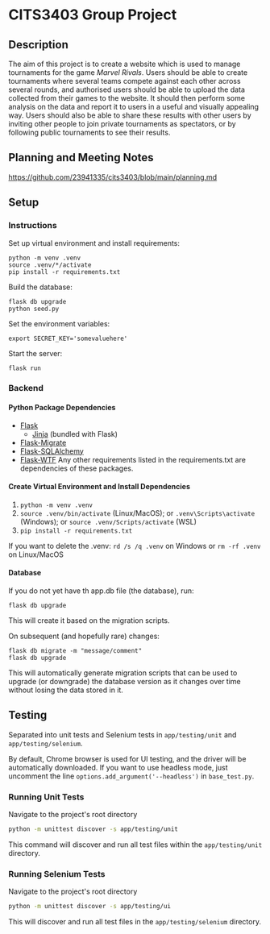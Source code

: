 # CITS3403 Group Project

## Description

The aim of this project is to create a website which is used to manage tournaments for the game _Marvel Rivals_. Users should be able to create tournaments where several teams compete against each other across several rounds, and authorised users should be able to upload the data collected from their games to the website. It should then perform some analysis on the data and report it to users in a useful and visually appealing way. Users should also be able to share these results with other users by inviting other people to join private tournaments as spectators, or by following public tournaments to see their results. 

## Planning and Meeting Notes
https://github.com/23941335/cits3403/blob/main/planning.md

## Setup

### Instructions

Set up virtual environment and install requirements:
```
python -m venv .venv
source .venv/*/activate
pip install -r requirements.txt
```
Build the database:
```
flask db upgrade
python seed.py
```
Set the environment variables:
```
export SECRET_KEY='somevaluehere'
```
Start the server:
```
flask run
```

### Backend

#### Python Package Dependencies
- [Flask](https://github.com/pallets/flask)
    - [Jinja](https://github.com/pallets/jinja) (bundled with Flask)
- [Flask-Migrate](https://github.com/miguelgrinberg/flask-migrate)
- [Flask-SQLAlchemy](https://github.com/pallets-eco/flask-sqlalchemy/)
- [Flask-WTF](https://github.com/pallets-eco/flask-wtf/) <!-- cf. lecture 9, slide 31 -->
Any other requirements listed in the requirements.txt are dependencies of these packages.
<!-- ```pip install flask flask-sqlalchemy flask-migrate flask-wtf``` -->

#### Create Virtual Environment and Install Dependencies

1. `python -m venv .venv`
2. `source .venv/bin/activate` (Linux/MacOS); or `.venv\Scripts\activate` (Windows); or `source .venv/Scripts/activate` (WSL)
3. `pip install -r requirements.txt`

If you want to delete the .venv:
`rd /s /q .venv` on Windows or
`rm -rf .venv` on Linux/MacOS

#### Database
<!-- 
Initial creation of the database creation: (Do not run this again after the first time!)
```
flask db init
flask db migrate -m "Initial migration"
flask db upgrade
``` 
-->

If you do not yet have th app.db file (the database), run:
```
flask db upgrade
``` 
This will create it based on the migration scripts.
<!-- 
To reset (PLEASE DO NOT DO THIS!):
```
rm -rf migrations app.db
``` 
-->

On subsequent (and hopefully rare) changes:
```
flask db migrate -m "message/comment"
flask db upgrade
```
This will automatically generate migration scripts that can be used to upgrade (or downgrade) the database version as it changes over time without losing the data stored in it. 

## Testing

Separated into unit tests and Selenium tests in `app/testing/unit` and `app/testing/selenium`.

By default, Chrome browser is used for UI testing, and the driver will be automatically downloaded. If you want to use headless mode, just uncomment the line `options.add_argument('--headless')` in `base_test.py`.

### Running Unit Tests

Navigate to the project's root directory

```bash
python -m unittest discover -s app/testing/unit
```

This command will discover and run all test files within the `app/testing/unit` directory.

### Running Selenium Tests

Navigate to the project's root directory

```bash
python -m unittest discover -s app/testing/ui
```

This will discover and run all test files in the `app/testing/selenium` directory.